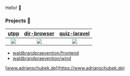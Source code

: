 
Hello! 👋
### Projects 🚀
<!-- - [Quiz](https://quiz.adriansoftware.de/) *Backend:* **Laravel**. *Frontend:* **Alpine.js** + **Bulma** (CSS).
  <details>
    <summary>Screenshots</summary>
  
    ![image](https://user-images.githubusercontent.com/19362349/201469744-77ede9af-245b-4a03-bfb4-b5c5e82ff8f1.png)
  
  </details> -->

[utpp](https://utpp.adriansoftware.de)|[dir-browser](https://dir.adriansoftware.de)|[quiz-laravel](https://github.com/adrianschubek/quiz-laravel)
:---:|:---:|:---:
[![](https://github.com/adrianschubek/utpp/blob/main/utpp.png)](https://utpp.adriansoftware.de) | [![](https://user-images.githubusercontent.com/19362349/235145357-6adb9aca-1699-426f-8565-17aead154c0c.png)](https://dir.adriansoftware.de) | [![](https://user-images.githubusercontent.com/19362349/232306784-78768f14-edd8-4934-888d-d40ecaf48b0f.png)](https://github.com/adrianschubek/quiz-laravel)

- [waldbrandpraevention/frontend](https://github.com/waldbrandpraevention/frontend)
- [waldbrandpraevention/wind](https://github.com/waldbrandpraevention/wind)

[www.adrianschubek.de](https://www.adrianschubek.de)

